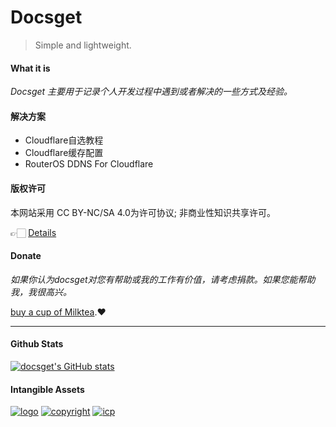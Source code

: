 <!-- <div class="container"><div class="card-wrap"> -->

# Docsget

> Simple and lightweight.

#### What it is

*Docsget 主要用于记录个人开发过程中遇到或者解决的一些方式及经验。*

#### 解决方案

- Cloudflare自选教程
- Cloudflare缓存配置
- RouterOS DDNS For Cloudflare

#### 版权许可
本网站采用 CC BY-NC/SA 4.0为许可协议;
非商业性知识共享许可。

👉🏻 [Details](permit.md)

#### Donate
*如果你认为docsget对您有帮助或我的工作有价值，请考虑捐款。如果您能帮助我，我很高兴。*

[buy a cup of Milktea](reward.md).❤️
***

<!-- tabs:Stats -->
#### Github Stats
[![docsget's GitHub stats](https://github-readme-stats.vercel.app/api?username=docsget)](https://github.com/docsget)

<!-- tabs:end -->
#### Intangible Assets
[![logo](https://docsget.com/docs/static/img/logo.svg)]()
[![copyright](https://raw.githubusercontent.com/docsget/docsget/8398f5e0f794db11ff860f233af879f87f7f685d/docs/static/img/copyright.svg)]()
[![icp](https://raw.githubusercontent.com/docsget/docsget/ad425d1330897fb1a1aab9090705c4106f39f7b1/docs/static/img/moe-icp.svg)](https://icp.gov.moe/?keyword=20237771)
